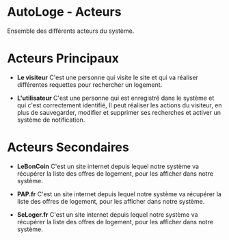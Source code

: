 AutoLoge - Acteurs
=======

Ensemble des différents acteurs du système.

# Acteurs Principaux

- **Le visiteur**
C'est une personne qui visite le site et qui va réaliser différentes requettes pour rechercher un logement.

- **L'utilisateur**
C'est une personne qui est enregistré dans le système et qui c'est correctement identifié, Il peut réaliser les actions du visiteur, en plus de sauvegarder, modifier et supprimer ses recherches et activer un système de notification.

# Acteurs Secondaires

- **LeBonCoin**
C'est un site internet depuis lequel notre système va récupérer la liste des offres de logement, pour les afficher dans notre système.

- **PAP.fr**
C'est un site internet depuis lequel notre système va récupérer la liste des offres de logement, pour les afficher dans notre système.

- **SeLoger.fr**
C'est un site internet depuis lequel notre système va récupérer la liste des offres de logement, pour les afficher dans notre système.
